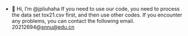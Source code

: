 - 👋 Hi, I’m @jpliuhaha
If you need to use our code, you need to process the data set tox21.csv first, and then use other codes.
If you encounter any problems, you can contact the following email.
20212694@snnu@edu.cn
